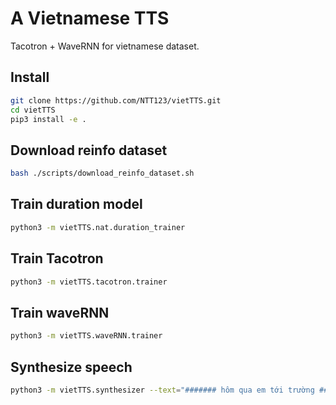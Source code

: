 A Vietnamese TTS
================

Tacotron + WaveRNN for vietnamese dataset.

Install
-------


```sh
git clone https://github.com/NTT123/vietTTS.git
cd vietTTS 
pip3 install -e .
```

Download reinfo dataset
-----------------------

```sh
bash ./scripts/download_reinfo_dataset.sh
```


Train duration model
--------------------

```sh
python3 -m vietTTS.nat.duration_trainer
```

Train Tacotron 
--------------

```sh
python3 -m vietTTS.tacotron.trainer
```

Train waveRNN
-------------

```sh
python3 -m vietTTS.waveRNN.trainer
```


Synthesize speech
-----------------

```sh
python3 -m vietTTS.synthesizer --text="####### hôm qua em tới trường #######" --output=clip.wav
```